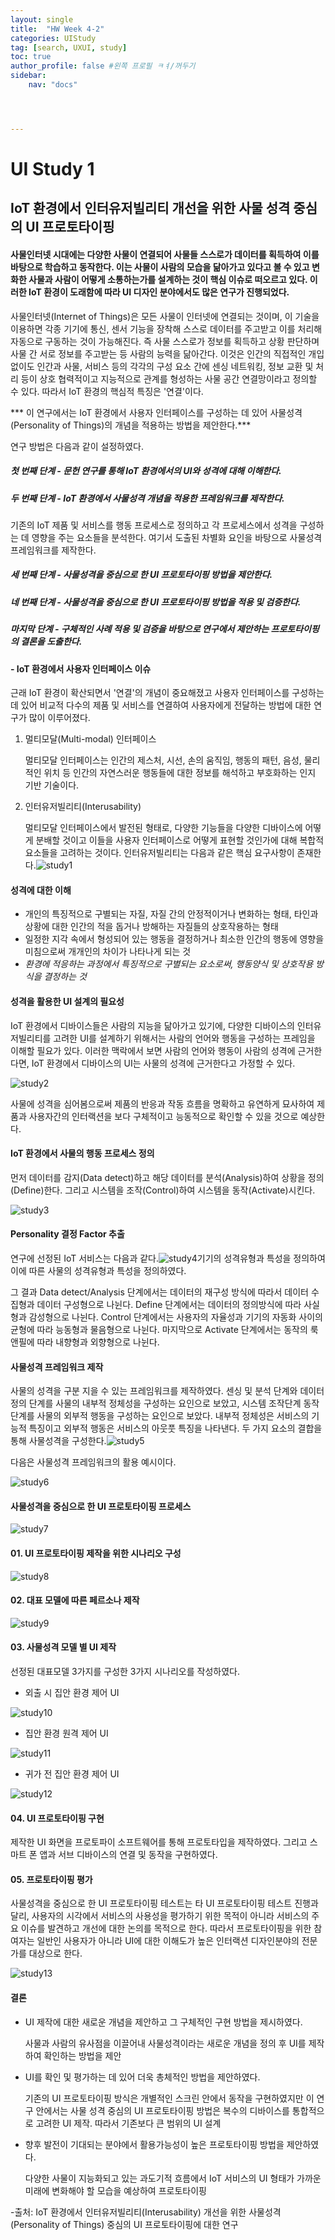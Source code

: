 ```yaml
---
layout: single
title:  "HW Week 4-2"
categories: UIStudy
tag: [search, UXUI, study]
toc: true
author_profile: false #왼쪽 프로필 ㅋㅕ/꺼두기
sidebar:
    nav: "docs"




---
```


# UI Study 1

## IoT 환경에서 인터유저빌리티 개선을 위한 사물 성격 중심의 UI 프로토타이핑

#### 사물인터넷 시대에는 다양한 사물이 연결되어 사물들 스스로가 데이터를 획득하여 이를 바탕으로 학습하고 동작한다. 이는 사물이 사람의 모습을 닮아가고 있다고 볼 수 있고 변화한 사물과 사람이 어떻게 소통하는가를 설계하는 것이 핵심 이슈로 떠오르고 있다. 이러한 IoT 환경이 도래함에 따라 UI 디자인 분야에서도 많은 연구가 진행되었다. 

사물인터넷(Internet of Things)은 모든 사물이 인터넷에 연결되는 것이며, 이 기술을 이용하면 각종 기기에 통신, 센서 기능을 장착해 스스로 데이터를 주고받고 이를 처리해 자동으로 구동하는 것이 가능해진다. 즉 사물 스스로가 정보를 획득하고 상황 판단하며 사물 간 서로 정보를 주고받는 등 사람의 능력을 닮아간다. 이것은 인간의 직접적인 개입 없이도 인간과 사물, 서비스 등의 각각의 구성 요소 간에 센싱 네트워킹, 정보 교환 및 처리 등이 상호 협력적이고 지능적으로 관계를 형성하는 사물 공간 연결망이라고 정의할 수 있다. 따라서 IoT 환경의 핵심적 특징은 '연결'이다. 

*** 이 연구에서는 IoT 환경에서 사용자 인터페이스를 구성하는 데 있어 사물성격(Personality of Things)의 개념을 적용하는 방법을 제안한다.***

연구 방법은 다음과 같이 설정하였다.

##### 첫 번째 단계 - 문헌 연구를 통해 IoT 환경에서의 UI와 성격에 대해 이해한다.

##### 두 번째 단계 - IoT 환경에서 사물성격 개념을 적용한 프레임워크를 제작한다.

기존의 IoT 제품 및 서비스를 행동 프로세스로 정의하고 각 프로세스에서 성격을 구성하는 데 영향을 주는 요소들을 분석한다. 여기서 도출된 차별화 요인을 바탕으로 사물성격 프레임워크를 제작한다.

##### 세 번째 단계 - 사물성격을 중심으로 한 UI 프로토타이핑 방법을 제안한다. 

##### 네 번째 단계 - 사물성격을 중심으로 한 UI 프로토타이핑 방법을 적용 및 검증한다.

##### 마지막 단계 - 구체적인 사례 적용 및 검증을 바탕으로 연구에서 제안하는 프로토타이핑의 결론을 도출한다.

#### - IoT 환경에서 사용자 인터페이스 이슈

근래 IoT 환경이 확산되면서 '연결'의 개념이 중요해졌고 사용자 인터페이스를 구성하는 데 있어 비교적 다수의 제품 및 서비스를 연결하여 사용자에게 전달하는 방법에 대한 연구가 많이 이루어졌다.

1. 멀티모달(Multi-modal) 인터페이스 

   멀티모달 인터페이스는 인간의 제스처, 시선, 손의 움직임, 행동의 패턴, 음성, 물리적인 위치 등 인간의 자연스러운 행동들에 대한 정보를 해석하고 부호화하는 인지 기반 기술이다.

2. 인터유저빌리티(Interusability)

   멀티모달 인터페이스에서 발전된 형태로, 다양한 기능들을 다양한 디바이스에 어떻게 분배할 것이고 이들을 사용자 인터페이스로 어떻게 표현할 것인가에 대해 복합적 요소들을 고려하는 것이다. 인터유저빌리티는 다음과 같은 핵심 요구사항이 존재한다.![study1](/assets/images/study1.png)

#### 성격에 대한 이해

- 개인의 특징적으로 구별되는 자질, 자질 간의 안정적이거나 변화하는 형태, 타인과 상황에 대한 인간의 적을 돕거나 방해하는 자질들의 상호작용하는 형태
- 일정한 지각 속에서 형성되어 있는 행동을 결정하거나 최소한 인간의 행동에 영향을 미침으로써 개개인의 차이가 나타나게 되는 것
- *환경에 적응하는 과정에서 특징적으로 구별되는 요소로써, 행동양식 및 상호작용 방식을 결정하는 것*

#### 성격을 활용한 UI 설계의 필요성

IoT 환경에서 디바이스들은 사람의 지능을 닮아가고 있기에, 다양한 디바이스의 인터유저빌리티를 고려한 UI를 설계하기 위해서는 사람의 언어와 행동을 구성하는 프레임을 이해할 필요가 있다. 이러한 맥락에서 보면 사람의 언어와 행동이 사람의 성격에 근거한다면, IoT 환경에서 디바이스의 UI는 사물의 성격에 근거한다고 가정할 수 있다. 

![study2](/assets/images/study2.png) 

사물에 성격을 심어봄으로써 제품의 반응과 작동 흐름을 명확하고 유연하게 묘사하여 제품과 사용자간의 인터랙션을 보다 구체적이고 능동적으로 확인할 수 있을 것으로 예상한다. 

#### IoT 환경에서 사물의 행동 프로세스 정의 

먼저 데이터를 감지(Data detect)하고 해당 데이터를 분석(Analysis)하여 상황을 정의(Define)한다. 그리고 시스템을 조작(Control)하여 시스템을 동작(Activate)시킨다.

![study3](/assets/images/study3.png)

#### Personality 결정 Factor 추출

연구에 선정된 IoT 서비스는 다음과 같다.![study4](/assets/images/study4.png)기기의 성격유형과 특성을 정의하여 이에 따른 사물의 성격유형과 특성을 정의하였다.

그 결과 Data detect/Analysis 단계에서는 데이터의 재구성 방식에 따라서 데이터 수집형과 데이터 구성형으로 나뉜다. Define 단계에서는 데이터의 정의방식에 따라 사실형과 감성형으로 나뉜다. Control 단계에서는 사용자의 자율성과 기기의 자동화 사이의 균형에 따라 능동형과 물음형으로 나뉜다. 마지막으로 Activate 단계에서는 동작의 룩앤필에 따라 내향형과 외향형으로 나뉜다.

#### 사물성격 프레임워크 제작

사물의 성격을 구분 지을 수 있는 프레임워크를 제작하였다. 센싱 및 분석 단계와 데이터 정의 단계를 사물의 내부적 정체성을 구성하는 요인으로 보았고, 시스템 조작단계 동작단계를 사물의 외부적 행동을 구성하는 요인으로 보았다. 내부적 정체성은 서비스의 기능적 특징이고 외부적 행동은 서비스의 아웃풋 특징을 나타낸다. 두 가지 요소의 결합을 통해 사물성격을 구성한다.![study5](/assets/images/study5.png)

다음은 사물성격 프레임워크의 활용 예시이다.

![study6](/assets/images/study6.png)

#### 사물성격을 중심으로 한 UI 프로토타이핑 프로세스

![study7](/assets/images/study7.png)

#### 01. UI 프로토타이핑 제작을 위한 시나리오 구성 

![study8](/assets/images/study8.png)

#### 02. 대표 모델에 따른 페르소나 제작

![study9](/assets/images/study9.png)

#### 03. 사물성격 모델 별 UI 제작

선정된 대표모델 3가지를 구성한 3가지 시나리오를 작성하였다.

- 외출 시 집안 환경 제어 UI

![study10](/assets/images/study10.png)

- 집안 환경 원격 제어 UI

![study11](/assets/images/study11.png)

- 귀가 전 집안 환경 제어 UI

![study12](/assets/images/study12.png)



#### 04. UI 프로토타이핑 구현

제작한 UI 화면을 프로토파이 소프트웨어를 통해 프로토타입을 제작하였다. 그리고 스마트 폰 앱과 서브 디바이스의 연결 및 동작을 구현하였다.

#### 05. 프로토타이핑 평가

사물성격을 중심으로 한 UI 프로토타이핑 테스트는 타 UI 프로토타이핑 테스트 진행과 달리, 사용자의 시각에서 서비스의 사용성을 평가하기 위한 목적이 아니라 서비스의 주요 이슈를 발견하고 개선에 대한 논의를 목적으로 한다. 따라서 프로토타이핑을 위한 참여자는 일반인 사용자가 아니라 UI에 대한 이해도가 높은 인터랙션 디자인분야의 전문가를 대상으로 한다. 

![study13](/assets/images/study13.png)

#### 결론

- UI 제작에 대한 새로운 개념을 제안하고 그 구체적인 구현 방법을 제시하였다.

  사물과 사람의 유사점을 이끌어내 사물성격이라는 새로운 개념을 정의 후 UI를 제작하여 확인하는 방법을 제안

- UI를 확인 및 평가하는 데 있어 더욱 총체적인 방법을 제안하였다.

  기존의 UI 프로토타이핑 방식은 개별적인 스크린 안에서 동작을 구현하였지만 이 연구 안에서는 사물 성격 중심의 UI 프로토타이핑 방법은 복수의 디바이스를 통합적으로 고려한 UI 제작. 따라서 기존보다 큰 범위의 UI 설계

- 향후 발전이 기대되는 분야에서 활용가능성이 높은 프로토타이핑 방법을 제안하였다.

  다양한 사물이 지능화되고 있는 과도기적 흐름에서 IoT 서비스의 UI 형태가 가까운 미래에 변화해야 할 모습을 예상하여 프로토타이핑

-출처: IoT 환경에서 인터유저빌리티(Interusability) 개선을 위한 사물성격(Personality of Things) 중심의 UI 프로토타이핑에 대한 연구